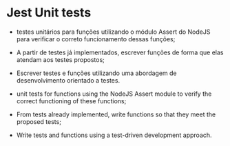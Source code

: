 # Jest Unit tests

- testes unitários para funções utilizando o módulo Assert do NodeJS para verificar o correto funcionamento dessas funções;
- A partir de testes já implementados, escrever funções de forma que elas atendam aos testes propostos;
- Escrever testes e funções utilizando uma abordagem de desenvolvimento orientado a testes.

- unit tests for functions using the NodeJS Assert module to verify the correct functioning of these functions;
- From tests already implemented, write functions so that they meet the proposed tests;
- Write tests and functions using a test-driven development approach.